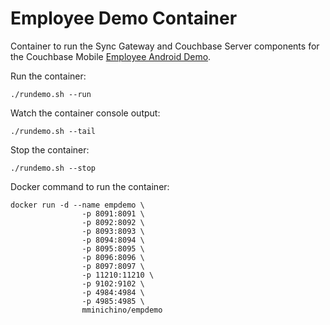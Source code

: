 # Employee Demo Container

Container to run the Sync Gateway and Couchbase Server components for the Couchbase Mobile [Employee Android Demo](https://github.com/mminichino/sgw-android-example).

Run the container:

````
./rundemo.sh --run
````

Watch the container console output:

````
./rundemo.sh --tail
````

Stop the container:
````
./rundemo.sh --stop
````

Docker command to run the container:
````
docker run -d --name empdemo \
                -p 8091:8091 \
                -p 8092:8092 \
                -p 8093:8093 \
                -p 8094:8094 \
                -p 8095:8095 \
                -p 8096:8096 \
                -p 8097:8097 \
                -p 11210:11210 \
                -p 9102:9102 \
                -p 4984:4984 \
                -p 4985:4985 \
                mminichino/empdemo
````
